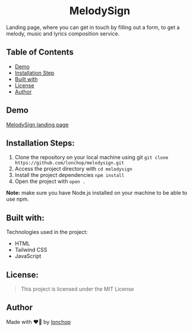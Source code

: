 <h1 align="center" id="title">MelodySign</h1>

Landing page, where you can get in touch by filling out a form, to get a melody, music and lyrics composition service.

## Table of Contents

- [Demo](#demo)
- [Installation Step](#installation-steps)
- [Built with](#built-with)
- [License](#license)
- [Author](#author)

## Demo

[MelodySign landing page](https://melodysign.vercel.app/)

## Installation Steps:

1. Clone the repository on your local machine using git  `git clone https://github.com/lonchop/melodysign.git`
2. Access the project directory with `cd melodysign`
3. Install the project dependencies `npm install`
4. Open the project with `open .`

**Note:** make sure you have Node.js installed on your machine to be able to use npm.

## Built with:

Technologies used in the project:

- HTML
- Tailwind CSS
- JavaScript

## License:

> This project is licensed under the MIT License

## Author

Made with ❤️‍🔥 by [lonchop](https://github.com/lonchop)
